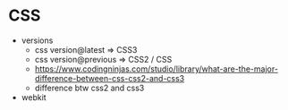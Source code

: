 # CSS

- versions
  - css version@latest => CSS3
  - css version@previous => CSS2 / CSS
  - https://www.codingninjas.com/studio/library/what-are-the-major-difference-between-css-css2-and-css3
  - difference btw css2 and css3
- webkit 

